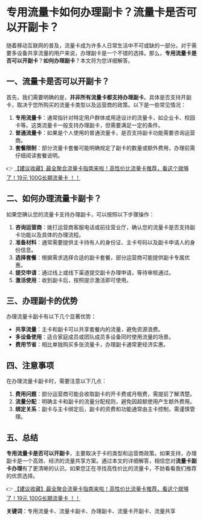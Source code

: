 # 专用流量卡如何办理副卡？流量卡是否可以开副卡？

随着移动互联网的普及，流量卡成为许多人日常生活中不可或缺的一部分。对于需要多设备共享流量的用户来说，办理副卡是一个不错的选择。那么，**专用流量卡是否可以开副卡**？**如何办理副卡**？本文将为您详细解答。

## 一、流量卡是否可以开副卡？

首先，我们需要明确的是，**并非所有流量卡都支持办理副卡**。具体是否支持开副卡，取决于您所购买的流量卡类型以及运营商的政策。以下是一些常见情况：

1. **专用流量卡**：通常指针对特定用户群体或用途设计的流量卡，如企业卡、校园卡等。这类流量卡一般支持办理副卡，但需要满足一定的条件。
2. **普通流量卡**：如果是个人使用的普通流量卡，是否支持副卡功能需要咨询运营商。
3. **套餐限制**：部分流量卡套餐可能明确规定了副卡的数量或额外费用，办理前需仔细阅读套餐说明。

👉 [【建议收藏】最全聚合流量卡指南来啦！高性价比流量卡推荐，看这个就够了！19元 100G长期流量卡 ！！](https://bit.ly/Liuliangka)

## 二、如何办理流量卡副卡？

如果您确认您的流量卡支持办理副卡，可以按照以下步骤操作：

1. **咨询运营商**：拨打运营商客服电话或前往营业厅，确认您的流量卡是否支持副卡功能以及具体的办理流程。
2. **准备材料**：通常需要提供主卡持有人的身份证、主卡号码以及副卡申请人的身份信息。
3. **选择套餐**：根据需求选择合适的副卡套餐，部分运营商可能提供副卡专属优惠。
4. **提交申请**：通过线上或线下渠道提交副卡办理申请，等待审核通过。
5. **激活使用**：收到副卡后，按照提示激活即可使用。

## 三、办理副卡的优势

办理流量卡副卡有以下几个显著优势：

- **共享流量**：主卡和副卡可以共享套餐内的流量，避免资源浪费。
- **多设备使用**：适合家庭成员或团队成员多设备同时使用流量的场景。
- **费用节省**：相比单独购买多张流量卡，办理副卡通常更经济实惠。

## 四、注意事项

在办理流量卡副卡时，需要注意以下几点：

1. **费用问题**：部分运营商可能会收取副卡的开卡费或月租费，需提前了解清楚。
2. **流量分配**：明确主卡和副卡的流量分配规则，避免因超额使用产生额外费用。
3. **绑定关系**：副卡与主卡绑定后，副卡的资费和功能通常由主卡控制，需谨慎管理。

## 五、总结

**专用流量卡是否可以开副卡**，主要取决于卡的类型和运营商政策。如果支持，办理副卡是一个高效、经济的流量共享方案。通过本文的详细解答，相信您对**流量卡副卡办理**有了更清晰的认识。如果您正在寻找高性价比的流量卡，不妨看看我们推荐的优质选择。

👉 [【建议收藏】最全聚合流量卡指南来啦！高性价比流量卡推荐，看这个就够了！19元 100G长期流量卡 ！！](https://bit.ly/Liuliangka)

**关键词**：专用流量卡、流量卡副卡、办理副卡、流量卡开副卡、流量共享